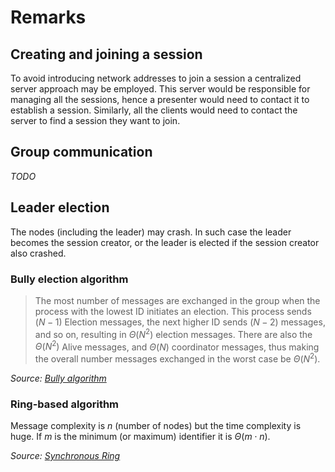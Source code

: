 # Remarks

## Creating and joining a session

To avoid introducing network addresses to join a session a centralized server approach may be employed. This server would be responsible for managing all the sessions, hence a presenter would need to contact it to establish a session. Similarly, all the clients would need to contact the server to find a session they want to join.

## Group communication

*TODO*

## Leader election

The nodes (including the leader) may crash. In such case the leader becomes the session creator, or the leader is elected if the session creator also crashed.

### Bully election algorithm

> The most number of messages are exchanged in the group when the process with the lowest ID initiates an election. This process sends $(N−1)$ Election messages, the next higher ID sends $(N−2)$ messages, and so on, resulting in $\Theta(N^2)$ election messages. There are also the $\Theta(N^2)$ Alive messages, and $\Theta(N)$ coordinator messages, thus making the overall number messages exchanged in the worst case be $\Theta(N^2)$.

*Source: [Bully algorithm](https://wikipedia.org/en/Bully_algorithm)*

### Ring-based algorithm

Message complexity is *n* (number of nodes) but the time complexity is huge. If *m* is the minimum (or maximum) identifier it is $\Theta(m \cdot n)$.

*Source: [Synchronous Ring](https://disco.ethz.ch/courses/podc_allstars/lecture/chapter3.pdf)*

